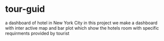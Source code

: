 # tour-guid
a dashboard of hotel in New York City
in this project we make a dashboard with inter active map and bar plot which show the hotels room with specific requirments provided by tourist
